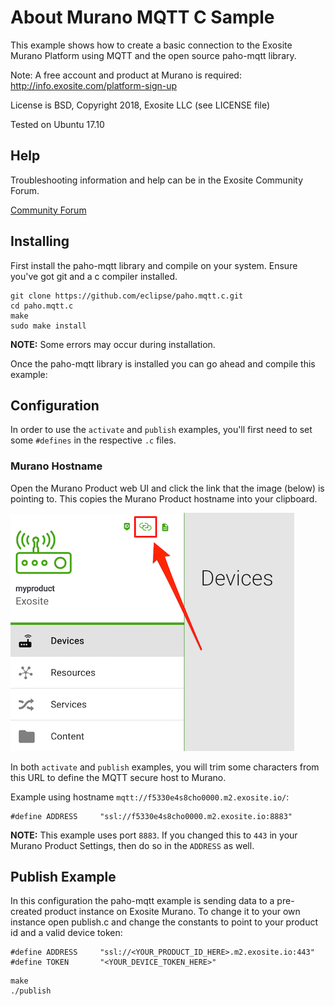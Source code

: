 # About Murano MQTT C Sample

This example shows how to create a basic connection to the Exosite Murano Platform using MQTT and the open source paho-mqtt library.

Note: A free account and product at Murano is required: http://info.exosite.com/platform-sign-up

License is BSD, Copyright 2018, Exosite LLC (see LICENSE file)

Tested on Ubuntu 17.10

## Help
Troubleshooting information and help can be in the Exosite Community Forum.

[Community Forum](https://community.exosite.com/)



## Installing

First install the paho-mqtt library and compile on your system. Ensure you've got git and a c compiler installed.

```
git clone https://github.com/eclipse/paho.mqtt.c.git
cd paho.mqtt.c
make
sudo make install
```

**NOTE:** Some errors may occur during installation.

Once the paho-mqtt library is installed you can go ahead and compile this example:

## Configuration

In order to use the `activate` and `publish` examples, you'll first need to set some `#defines` in the respective `.c` files.

### Murano Hostname

Open the Murano Product web UI and click the link that the image (below) is pointing to. This copies the Murano Product hostname into your clipboard.

![Finding the Murano hostname](find-product-hostname.png)

In both `activate` and `publish` examples, you will trim some characters from this URL to define the MQTT secure host to Murano.

Example using hostname `mqtt://f5330e4s8cho0000.m2.exosite.io/`:

```
#define ADDRESS     "ssl://f5330e4s8cho0000.m2.exosite.io:8883"
```

**NOTE:** This example uses port `8883`. If you changed this to `443` in your Murano Product Settings, then do so in the `ADDRESS` as well.

## Publish Example

In this configuration the paho-mqtt example is sending data to a pre-created product instance on Exosite Murano. To change it to your own instance open publish.c and change the constants to point to your product id and a valid device token:

```
#define ADDRESS     "ssl://<YOUR_PRODUCT_ID_HERE>.m2.exosite.io:443"
#define TOKEN       "<YOUR_DEVICE_TOKEN_HERE>"
```


```
make
./publish
```

